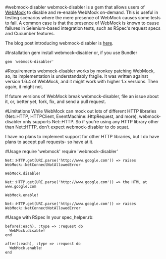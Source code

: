 #webmock-disabler
webmock-disabler is a gem that allows users of [WebMock](https://github.com/bblimke/webmock) to disable and re-enable WebMock on-demand. This is useful in testing scenarios where the mere presence of WebMock causes some tests to fail. A common case is that the presence of WebMock is known to cause failures in Selenium-based integration tests, such as RSpec's request specs and Cucumber features.

The blog post introducing webmock-disabler is [here](https://pivotallabs.com/users/danny/blog/articles/1743-making-webmock-selenium-and-webdriver-play-nicely).

#Installation
    gem install webmock-disabler
or, if you use Bundler

    gem 'webmock-disabler'
    
#Requirements
webmock-disabler works by monkey patching WebMock, so, its implementation is understandably fragile.  It was written against version 1.6.4 of WebMock, and it might work with higher 1.x versions.  Then again, it might not.  

If future versions of WebMock break webmock-disabler, file an issue about it, or, better yet, fork, fix, and send a pull request.

#Limitations
While WebMock can mock out lots of different HTTP libraries (Net::HTTP, HTTPClient, EventMachine::HttpRequest, and more), webmock-disabler only supports Net::HTTP.  So if you're using any HTTP library other than Net::HTTP, don't expect webmock-disabler to do squat.

I have no plans to implement support for other HTTP libraries, but I do have plans to accept pull requests- so have at it.

#Usage
    require 'webmock'
    require 'webmock-disabler'

    Net::HTTP.get(URI.parse('http://www.google.com')) => raises WebMock::NetConnectNotAllowedError

    WebMock.disable!

    Net::HTTP.get(URI.parse('http://www.google.com')) => the HTML at www.google.com

    WebMock.enable!

    Net::HTTP.get(URI.parse('http://www.google.com')) => raises WebMock::NetConnectNotAllowedError
    
#Usage with RSpec
In your spec_helper.rb:

    before(:each), :type => :request do
      WebMock.disable!
    end

    after(:each), :type => :request do
      WebMock.enable!
    end